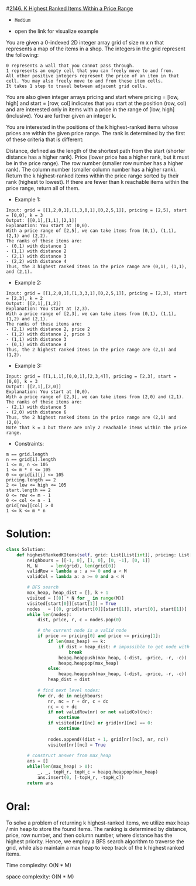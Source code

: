 #[2146. K Highest Ranked Items Within a Price Range](https://leetcode.com/problems/k-highest-ranked-items-within-a-price-range/description/) 
+ `Medium`

+ open the link for visualize example

You are given a 0-indexed 2D integer array grid of size m x n that represents a map of the items in a shop. The integers in the grid represent the following:

```
0 represents a wall that you cannot pass through.
1 represents an empty cell that you can freely move to and from.
All other positive integers represent the price of an item in that cell. You may also freely move to and from these item cells.
It takes 1 step to travel between adjacent grid cells.
```

You are also given integer arrays pricing and start where pricing = [low, high] and start = [row, col] indicates that you start at the position (row, col) and are interested only in items with a price in the range of [low, high] (inclusive). You are further given an integer k.

You are interested in the positions of the k highest-ranked items whose prices are within the given price range. The rank is determined by the first of these criteria that is different:

Distance, defined as the length of the shortest path from the start (shorter distance has a higher rank).
Price (lower price has a higher rank, but it must be in the price range).
The row number (smaller row number has a higher rank).
The column number (smaller column number has a higher rank).
Return the k highest-ranked items within the price range sorted by their rank (highest to lowest). If there are fewer than k reachable items within the price range, return all of them.


+ Example 1:

```
Input: grid = [[1,2,0,1],[1,3,0,1],[0,2,5,1]], pricing = [2,5], start = [0,0], k = 3
Output: [[0,1],[1,1],[2,1]]
Explanation: You start at (0,0).
With a price range of [2,5], we can take items from (0,1), (1,1), (2,1) and (2,2).
The ranks of these items are:
- (0,1) with distance 1
- (1,1) with distance 2
- (2,1) with distance 3
- (2,2) with distance 4
Thus, the 3 highest ranked items in the price range are (0,1), (1,1), and (2,1).
```

+ Example 2:


```
Input: grid = [[1,2,0,1],[1,3,3,1],[0,2,5,1]], pricing = [2,3], start = [2,3], k = 2
Output: [[2,1],[1,2]]
Explanation: You start at (2,3).
With a price range of [2,3], we can take items from (0,1), (1,1), (1,2) and (2,1).
The ranks of these items are:
- (2,1) with distance 2, price 2
- (1,2) with distance 2, price 3
- (1,1) with distance 3
- (0,1) with distance 4
Thus, the 2 highest ranked items in the price range are (2,1) and (1,2).
```


+ Example 3:


```
Input: grid = [[1,1,1],[0,0,1],[2,3,4]], pricing = [2,3], start = [0,0], k = 3
Output: [[2,1],[2,0]]
Explanation: You start at (0,0).
With a price range of [2,3], we can take items from (2,0) and (2,1).
The ranks of these items are:
- (2,1) with distance 5
- (2,0) with distance 6
Thus, the 2 highest ranked items in the price range are (2,1) and (2,0).
Note that k = 3 but there are only 2 reachable items within the price range.
```


+ Constraints:

```
m == grid.length
n == grid[i].length
1 <= m, n <= 105
1 <= m * n <= 105
0 <= grid[i][j] <= 105
pricing.length == 2
2 <= low <= high <= 105
start.length == 2
0 <= row <= m - 1
0 <= col <= n - 1
grid[row][col] > 0
1 <= k <= m * n
```

# Solution:
```python {.line-numbers}
class Solution:
    def highestRankedKItems(self, grid: List[List[int]], pricing: List[int], start: List[int], k: int) -> List[List[int]]:
        neighbours = [[-1, 0], [1, 0], [0, -1], [0, 1]]
        M, N     = len(grid), len(grid[0])
        validRow = lambda a : a >= 0 and a < M
        validCol = lambda a: a >= 0 and a < N

        # BFS search
        max_heap, heap_dist = [], k + 1
        visited = [[0] * N for _ in range(M)]
        visited[start[0]][start[1]] = True
        nodes   = [(0, grid[start[0]][start[1]], start[0], start[1])]
        while len(nodes):
            dist, price, r, c = nodes.pop(0)

            # the current node is a valid node
            if price >= pricing[0] and price <= pricing[1]:
                if len(max_heap) == k:
                    if dist > heap_dist: # impossible to get node with higher rank
                        break
                    heapq.heappush(max_heap, (-dist, -price, -r, -c))
                    heapq.heappop(max_heap)
                else:
                    heapq.heappush(max_heap, (-dist, -price, -r, -c))
                heap_dist = dist
            
            # find next level nodes:
            for dr, dc in neighbours:
                nr, nc = r + dr, c + dc
                nc = c + dc
                if not validRow(nr) or not validCol(nc):
                    continue
                if visited[nr][nc] or grid[nr][nc] == 0:
                    continue
                
                nodes.append((dist + 1, grid[nr][nc], nr, nc))
                visited[nr][nc] = True
            
        # construct answer from max_heap
        ans = []
        while(len(max_heap) > 0):
            _, _, topH_r, topH_c = heapq.heappop(max_heap)
            ans.insert(0, [-topH_r, -topH_c])
        return ans
```

# Oral:
To solve a problem of returning k highest-ranked items, we utilize max heap / min heap to store the found items. The ranking is determined by distance, price, row number, and then column number, where distance has the highest priority. Hence, we employ a BFS search algorithm to traverse the grid, while also maintain a max heap to keep track  of the k highest ranked items.

Time complexity: O(N * M)

space complexity: O(N * M)
